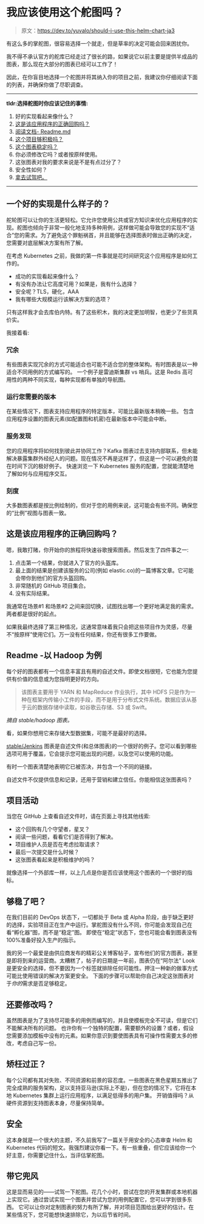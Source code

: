# 我应该使用这个舵图吗？

> 原文：<https://dev.to/yuvalo/should-i-use-this-helm-chart-ja3>

有这么多的掌舵图，很容易选择一个就走，但是草率的决定可能会回来困扰你。

我不得不承认官方的舵库已经走过了很长的路，如果说它以前主要是提供半成品的图表，那么现在大部分的图表已经可以工作了！

因此，在你盲目地选择一个舵图并将其纳入你的项目之前，我建议你仔细阅读下面的列表，并确保你做了尽职调查。

* * *

**tldr:选择舵图时你应该记住的事情:**

1.  好的实现看起来像什么？
2.  [这是该应用程序的正确回购吗？](#is-this-the-right-repo-for-this-application)
3.  [阅读文档- Readme.md](#readme-hadoop-as-an-example)
4.  [这个项目够积极吗？](#project-activity)
5.  [这个图表稳定吗？](#stable-enough)
6.  你必须修改它吗？或者按原样使用。
7.  这张图表对我的要求来说是不是有点过分了？
8.  安全性如何？
9.  [拿去试驾吧。](#take-it-for-a-spin)

* * *

## 一个好的实现是什么样子的？

舵轮图可以让你的生活更轻松。它允许您使用公共或官方知识来优化应用程序的实现。舵图也倾向于非常一般化地支持多种用例，这样做可能会导致您的实现不“适合”您的需求。为了避免这个罪魁祸首，并且能够在选择图表时做出正确的决定，您需要对底层解决方案有所了解。

在考虑 Kubernetes 之前，我做的第一件事就是花时间研究这个应用程序是如何工作的。

*   成功的实现看起来像什么？
*   有没有办法让它高度可用？如果是，我有什么选择？
*   安全呢？TLS，硬化，AAA
*   我有哪些大规模运行该解决方案的选项？

只有这样我才会去库伯内特。有了这些积木，我的决定更加明智，也更少了些货真价实。

我接着看:

### 冗余

有些图表实现冗余的方式可能适合也可能不适合您的整体架构。有时图表是以一种适合不同用例的方式编写的。
一个例子是雷迪斯集群 vs 哨兵。这是 Redis 高可用性的两种不同实现，每种实现都有单独的导航图。

### 运行您需要的版本

在某些情况下，图表支持应用程序的特定版本，可能比最新版本稍晚一些。
包含应用程序设置的图表元素(如配置图和机密)在最新版本中可能会中断。

### 服务发现

您的应用程序将如何找到彼此并协同工作？Kafka 图表过去支持内部联系，但未能解决暴露集群外经纪人的问题。现在情况不再是这样了，但这是一个可以避免的潜在时间下沉的极好例子。
快速浏览一下 Kubernetes 服务的配置，您就能清楚地了解如何与应用程序交互。

### 刻度

大多数图表都是按比例绘制的，但对于您的用例来说，这可能会有些不同。确保您的“比例”视图与图表一致。

## 这是该应用程序的正确回购吗？

嗯，我敢打赌，你开始你的旅程将快速谷歌搜索图表。然后发生了四件事之一:

1.  点击第一个结果，你就进入了官方的头盔库。
2.  最上面的结果是创建该服务的公司(例如 elastic.co)的一篇博客文章。它可能会带你到他们的官方头盔回购。
3.  非常随机的 GitHub 项目集合。
4.  没有实际结果。

我通常在场景#1 和场景#2 之间来回切换，试图找出哪一个更好地满足我的需求。两者都是很好的起点。

如果我最终选择了第三种情况，这通常意味着我只会把这些项目作为灵感，尽量不“按原样”使用它们。万一没有任何结果，你还有很多工作要做。

## Readme -以 Hadoop 为例

每个好的图表都有一个信息丰富且有用的自述文件。即使文档很短，它也能为您提供有价值的信息或为您指明更好的方向。

> 该图表主要用于 YARN 和 MapReduce 作业执行，其中 HDFS 只是作为一种在框架内传输小工件的手段，而不是用于分布式文件系统。数据应该从基于云的数据存储中读取，如谷歌云存储、S3 或 Swift。

*摘自 stable/hadoop 图表。*

看，如果你想用它来存储大型数据集，可能不是最好的选择。

[stable/Jenkins](https://github.com/helm/charts/tree/master/stable/jenkins) 图表是自述文件(和总体图表)的一个很好的例子。您可以看到哪些选项可用于覆盖，它会提示您可能出现的问题，以及您可以使用的功能。

有时一个图表清楚地表明它已被否决，并包含一个不同的链接。

自述文件不仅提供信息和记录，还用于营销和建立信任。你能相信这张图表吗？

## 项目活动

当您在 GitHub 上查看自述文件时，请在页面上寻找其他线索:

*   这个回购有几个守望者，星叉？
*   阅读一些问题，看看它们是否得到了解决。
*   项目维护人员是否在考虑拉取请求？
*   最后一次提交是什么时候？
*   这张图表看起来是积极维护的吗？

就像选择一个外部库一样，以上几点是你是否应该使用这个图表的一个很好的指标。

## 够稳了吧？

在我们目前的 DevOps 状态下，一切都处于 Beta 或 Alpha 阶段，由于缺乏更好的选择，实验项目正在生产中运行。掌舵图没有什么不同，你可能会发现自己在看“孵化器”图，而不是“稳定”图。
即使在“稳定”状态下，您也可能会看到图表没有 100%准备好投入生产的指示。

我的另一个最爱是由供应商发布的精彩公关博客帖子，宣布他们的官方图表，甚至是即将到来的运营商。太糟糕了，帖子的日期是一年前，图表仍在“阿尔法” Look 是更安全的选择，但不要因为一个标签就排除任何可能性。押注一种新的做事方式可能比使用错误的解决方案更安全。
下面的步骤可以帮助你自己决定这张图表对于*你的*需求是否足够稳定。

## 还要修改吗？

虽然图表是为了支持尽可能多的用例而编写的，并且使模板完全不可读，但是它们不能解决所有的问题。
也许你有一个独特的配置，需要额外的设置？或者，假设您需要添加模板中没有的元素。如果你意识到要使图表具有可操作性需要太多的修改，考虑自己写一份。

## 矫枉过正？

每个公司都有其对失败、不同资源和前景的容忍度。一些图表在黑色星期五推出了完全成熟的服务架构，足以支持亚马逊(实际上不是)，但在您的情况下，它将在本地 Kubernetes 集群上运行应用程序，以满足低得多的用户集。
开销值得吗？从硬件资源到支持图表本身，尽量保持简单。

## 安全

这本身就是一个很大的主题，不久前我写了一篇关于用安全的心态审查 Helm 和 Kubernetes 代码的短文。我强烈建议你看一下。有一些重叠，但它应该给你一个好主意，你需要记住什么，当评估掌舵图。

## 带它兜风

这是显而易见的——试驾一下舵图。花几个小时，尝试在您的开发集群或本地机器上实现它。通过尝试实现一个图表并尝试为您的用例配置它，您可以学到很多东西。
它可以让你对定制图表的努力有所了解，并对项目范围给出更好的估计。在某些情况下，您可能想快速排除它，为以后节省时间。